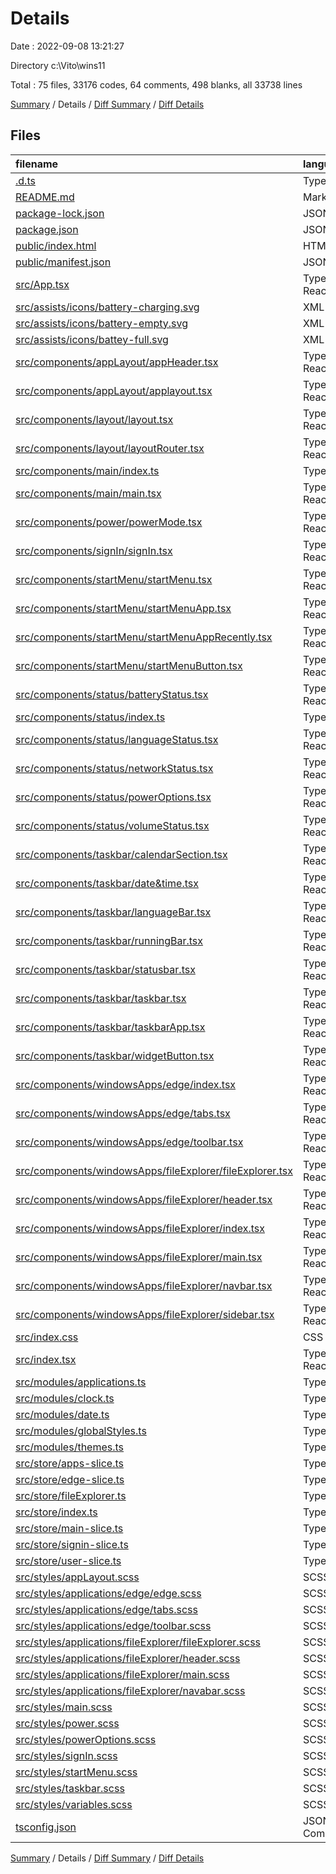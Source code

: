 # Details

Date : 2022-09-08 13:21:27

Directory c:\\Vito\\wins11

Total : 75 files,  33176 codes, 64 comments, 498 blanks, all 33738 lines

[Summary](results.md) / Details / [Diff Summary](diff.md) / [Diff Details](diff-details.md)

## Files
| filename | language | code | comment | blank | total |
| :--- | :--- | ---: | ---: | ---: | ---: |
| [.d.ts](/.d.ts) | TypeScript | 15 | 0 | 1 | 16 |
| [README.md](/README.md) | Markdown | 38 | 0 | 33 | 71 |
| [package-lock.json](/package-lock.json) | JSON | 29,514 | 0 | 1 | 29,515 |
| [package.json](/package.json) | JSON | 53 | 0 | 1 | 54 |
| [public/index.html](/public/index.html) | HTML | 17 | 0 | 1 | 18 |
| [public/manifest.json](/public/manifest.json) | JSON | 25 | 0 | 1 | 26 |
| [src/App.tsx](/src/App.tsx) | TypeScript React | 5 | 0 | 3 | 8 |
| [src/assists/icons/battery-charging.svg](/src/assists/icons/battery-charging.svg) | XML | 11 | 0 | 1 | 12 |
| [src/assists/icons/battery-empty.svg](/src/assists/icons/battery-empty.svg) | XML | 3 | 0 | 1 | 4 |
| [src/assists/icons/battey-full.svg](/src/assists/icons/battey-full.svg) | XML | 3 | 0 | 1 | 4 |
| [src/components/appLayout/appHeader.tsx](/src/components/appLayout/appHeader.tsx) | TypeScript React | 42 | 0 | 6 | 48 |
| [src/components/appLayout/applayout.tsx](/src/components/appLayout/applayout.tsx) | TypeScript React | 108 | 15 | 25 | 148 |
| [src/components/layout/layout.tsx](/src/components/layout/layout.tsx) | TypeScript React | 20 | 0 | 6 | 26 |
| [src/components/layout/layoutRouter.tsx](/src/components/layout/layoutRouter.tsx) | TypeScript React | 19 | 0 | 7 | 26 |
| [src/components/main/index.ts](/src/components/main/index.ts) | TypeScript | 2 | 0 | 2 | 4 |
| [src/components/main/main.tsx](/src/components/main/main.tsx) | TypeScript React | 40 | 0 | 11 | 51 |
| [src/components/power/powerMode.tsx](/src/components/power/powerMode.tsx) | TypeScript React | 67 | 8 | 13 | 88 |
| [src/components/signIn/signIn.tsx](/src/components/signIn/signIn.tsx) | TypeScript React | 104 | 1 | 19 | 124 |
| [src/components/startMenu/startMenu.tsx](/src/components/startMenu/startMenu.tsx) | TypeScript React | 79 | 6 | 19 | 104 |
| [src/components/startMenu/startMenuApp.tsx](/src/components/startMenu/startMenuApp.tsx) | TypeScript React | 9 | 0 | 2 | 11 |
| [src/components/startMenu/startMenuAppRecently.tsx](/src/components/startMenu/startMenuAppRecently.tsx) | TypeScript React | 12 | 0 | 2 | 14 |
| [src/components/startMenu/startMenuButton.tsx](/src/components/startMenu/startMenuButton.tsx) | TypeScript React | 18 | 0 | 8 | 26 |
| [src/components/status/batteryStatus.tsx](/src/components/status/batteryStatus.tsx) | TypeScript React | 30 | 1 | 9 | 40 |
| [src/components/status/index.ts](/src/components/status/index.ts) | TypeScript | 12 | 0 | 2 | 14 |
| [src/components/status/languageStatus.tsx](/src/components/status/languageStatus.tsx) | TypeScript React | 6 | 0 | 3 | 9 |
| [src/components/status/networkStatus.tsx](/src/components/status/networkStatus.tsx) | TypeScript React | 18 | 0 | 7 | 25 |
| [src/components/status/powerOptions.tsx](/src/components/status/powerOptions.tsx) | TypeScript React | 88 | 5 | 14 | 107 |
| [src/components/status/volumeStatus.tsx](/src/components/status/volumeStatus.tsx) | TypeScript React | 21 | 0 | 6 | 27 |
| [src/components/taskbar/calendarSection.tsx](/src/components/taskbar/calendarSection.tsx) | TypeScript React | 4 | 0 | 1 | 5 |
| [src/components/taskbar/date&time.tsx](/src/components/taskbar/date&time.tsx) | TypeScript React | 29 | 0 | 9 | 38 |
| [src/components/taskbar/languageBar.tsx](/src/components/taskbar/languageBar.tsx) | TypeScript React | 10 | 0 | 4 | 14 |
| [src/components/taskbar/runningBar.tsx](/src/components/taskbar/runningBar.tsx) | TypeScript React | 11 | 0 | 5 | 16 |
| [src/components/taskbar/statusbar.tsx](/src/components/taskbar/statusbar.tsx) | TypeScript React | 17 | 0 | 3 | 20 |
| [src/components/taskbar/taskbar.tsx](/src/components/taskbar/taskbar.tsx) | TypeScript React | 89 | 1 | 15 | 105 |
| [src/components/taskbar/taskbarApp.tsx](/src/components/taskbar/taskbarApp.tsx) | TypeScript React | 20 | 0 | 5 | 25 |
| [src/components/taskbar/widgetButton.tsx](/src/components/taskbar/widgetButton.tsx) | TypeScript React | 10 | 0 | 4 | 14 |
| [src/components/windowsApps/edge/index.tsx](/src/components/windowsApps/edge/index.tsx) | TypeScript React | 38 | 0 | 12 | 50 |
| [src/components/windowsApps/edge/tabs.tsx](/src/components/windowsApps/edge/tabs.tsx) | TypeScript React | 68 | 4 | 14 | 86 |
| [src/components/windowsApps/edge/toolbar.tsx](/src/components/windowsApps/edge/toolbar.tsx) | TypeScript React | 119 | 0 | 20 | 139 |
| [src/components/windowsApps/fileExplorer/fileExplorer.tsx](/src/components/windowsApps/fileExplorer/fileExplorer.tsx) | TypeScript React | 3 | 0 | 1 | 4 |
| [src/components/windowsApps/fileExplorer/header.tsx](/src/components/windowsApps/fileExplorer/header.tsx) | TypeScript React | 58 | 0 | 3 | 61 |
| [src/components/windowsApps/fileExplorer/index.tsx](/src/components/windowsApps/fileExplorer/index.tsx) | TypeScript React | 18 | 0 | 3 | 21 |
| [src/components/windowsApps/fileExplorer/main.tsx](/src/components/windowsApps/fileExplorer/main.tsx) | TypeScript React | 38 | 1 | 5 | 44 |
| [src/components/windowsApps/fileExplorer/navbar.tsx](/src/components/windowsApps/fileExplorer/navbar.tsx) | TypeScript React | 99 | 1 | 12 | 112 |
| [src/components/windowsApps/fileExplorer/sidebar.tsx](/src/components/windowsApps/fileExplorer/sidebar.tsx) | TypeScript React | 5 | 0 | 3 | 8 |
| [src/index.css](/src/index.css) | CSS | 29 | 4 | 5 | 38 |
| [src/index.tsx](/src/index.tsx) | TypeScript React | 20 | 2 | 3 | 25 |
| [src/modules/applications.ts](/src/modules/applications.ts) | TypeScript | 185 | 5 | 9 | 199 |
| [src/modules/clock.ts](/src/modules/clock.ts) | TypeScript | 24 | 2 | 9 | 35 |
| [src/modules/date.ts](/src/modules/date.ts) | TypeScript | 42 | 1 | 12 | 55 |
| [src/modules/globalStyles.ts](/src/modules/globalStyles.ts) | TypeScript | 13 | 0 | 2 | 15 |
| [src/modules/themes.ts](/src/modules/themes.ts) | TypeScript | 20 | 0 | 3 | 23 |
| [src/store/apps-slice.ts](/src/store/apps-slice.ts) | TypeScript | 76 | 0 | 27 | 103 |
| [src/store/edge-slice.ts](/src/store/edge-slice.ts) | TypeScript | 140 | 0 | 18 | 158 |
| [src/store/fileExplorer.ts](/src/store/fileExplorer.ts) | TypeScript | 46 | 0 | 8 | 54 |
| [src/store/index.ts](/src/store/index.ts) | TypeScript | 23 | 0 | 6 | 29 |
| [src/store/main-slice.ts](/src/store/main-slice.ts) | TypeScript | 35 | 0 | 8 | 43 |
| [src/store/signin-slice.ts](/src/store/signin-slice.ts) | TypeScript | 40 | 0 | 9 | 49 |
| [src/store/user-slice.ts](/src/store/user-slice.ts) | TypeScript | 19 | 0 | 7 | 26 |
| [src/styles/appLayout.scss](/src/styles/appLayout.scss) | SCSS | 74 | 0 | 2 | 76 |
| [src/styles/applications/edge/edge.scss](/src/styles/applications/edge/edge.scss) | SCSS | 44 | 0 | 2 | 46 |
| [src/styles/applications/edge/tabs.scss](/src/styles/applications/edge/tabs.scss) | SCSS | 124 | 0 | 3 | 127 |
| [src/styles/applications/edge/toolbar.scss](/src/styles/applications/edge/toolbar.scss) | SCSS | 179 | 0 | 6 | 185 |
| [src/styles/applications/fileExplorer/fileExplorer.scss](/src/styles/applications/fileExplorer/fileExplorer.scss) | SCSS | 18 | 0 | 3 | 21 |
| [src/styles/applications/fileExplorer/header.scss](/src/styles/applications/fileExplorer/header.scss) | SCSS | 102 | 0 | 2 | 104 |
| [src/styles/applications/fileExplorer/main.scss](/src/styles/applications/fileExplorer/main.scss) | SCSS | 43 | 0 | 2 | 45 |
| [src/styles/applications/fileExplorer/navabar.scss](/src/styles/applications/fileExplorer/navabar.scss) | SCSS | 141 | 0 | 3 | 144 |
| [src/styles/main.scss](/src/styles/main.scss) | SCSS | 14 | 0 | 1 | 15 |
| [src/styles/power.scss](/src/styles/power.scss) | SCSS | 19 | 0 | 2 | 21 |
| [src/styles/powerOptions.scss](/src/styles/powerOptions.scss) | SCSS | 35 | 0 | 2 | 37 |
| [src/styles/signIn.scss](/src/styles/signIn.scss) | SCSS | 192 | 0 | 2 | 194 |
| [src/styles/startMenu.scss](/src/styles/startMenu.scss) | SCSS | 222 | 2 | 5 | 229 |
| [src/styles/taskbar.scss](/src/styles/taskbar.scss) | SCSS | 163 | 4 | 2 | 169 |
| [src/styles/variables.scss](/src/styles/variables.scss) | SCSS | 58 | 0 | 10 | 68 |
| [tsconfig.json](/tsconfig.json) | JSON with Comments | 21 | 1 | 1 | 23 |

[Summary](results.md) / Details / [Diff Summary](diff.md) / [Diff Details](diff-details.md)